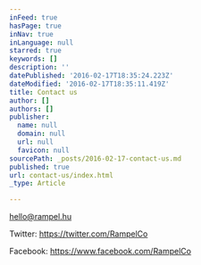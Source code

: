```yaml
---
inFeed: true
hasPage: true
inNav: true
inLanguage: null
starred: true
keywords: []
description: ''
datePublished: '2016-02-17T18:35:24.223Z'
dateModified: '2016-02-17T18:35:11.419Z'
title: Contact us
author: []
authors: []
publisher:
  name: null
  domain: null
  url: null
  favicon: null
sourcePath: _posts/2016-02-17-contact-us.md
published: true
url: contact-us/index.html
_type: Article

---
```

hello@rampel.hu

Twitter: https://twitter.com/RampelCo 

Facebook: https://www.facebook.com/RampelCo